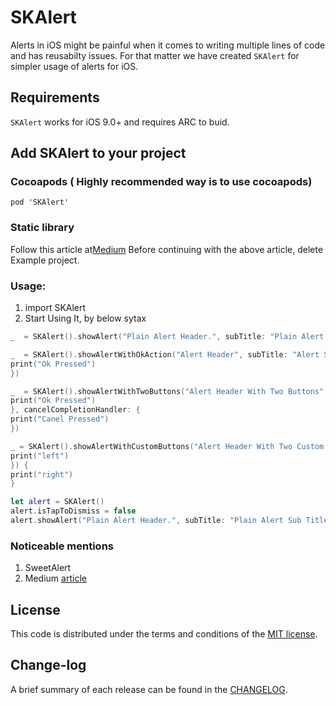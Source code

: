# SKAlert

Alerts in iOS might be painful when it comes to writing multiple lines of code and has reusabilty issues. For that matter we have created `SKAlert` for simpler usage of alerts for iOS.

## Requirements

`SKAlert` works for iOS 9.0+ and requires ARC to buid.

## Add SKAlert to your project

### Cocoapods ( Highly recommended way is to use cocoapods)
`pod 'SKAlert'`

### Static library

Follow this article at[Medium](https://medium.com/@nishantnitb/writing-custom-universal-framework-in-xcode-9-and-ios-11-7a63a2ce024a)
Before continuing with the above article, delete Example project.

### Usage:

1. import SKAlert
2. Start Using It, by below sytax
```swift
_  = SKAlert().showAlert("Plain Alert Header.", subTitle: "Plain Alert Sub Title")
```
```swift
_  = SKAlert().showAlertWithOkAction("Alert Header", subTitle: "Alert Sub Title", okCompletionHandler: {
print("Ok Pressed")
})
```
```swift
_  = SKAlert().showAlertWithTwoButtons("Alert Header With Two Buttons", subTitle: "Alert Sub Title With Two Buttons", okCompletionHandler: {
print("Ok Pressed")
}, cancelCompletionHandler: {
print("Canel Pressed")
})
```
```swift
_ = SKAlert().showAlertWithCustomButtons("Alert Header With Two Custom Buttons", subTitle: "Sub title with custom buttons with Handlers........!!!", leftBtnTitle: "Left", leftBtnColor: UIColor.black, rightBtnTitle: "right", rightBtnColor: UIColor.red, leftCompletionHandler: {
print("left")
}) {
print("right")
}
```
```swift
let alert = SKAlert()
alert.isTapToDismiss = false
alert.showAlert("Plain Alert Header.", subTitle: "Plain Alert Sub Title")
```

### Noticeable mentions

1. SweetAlert
2. Medium [article](https://medium.com/flawless-app-stories/getting-started-with-reusable-frameworks-for-ios-development-f00d74827d11)
## License

This code is distributed under the terms and conditions of the [MIT license](LICENSE).

## Change-log

A brief summary of each release can be found in the [CHANGELOG](CHANGELOG.md). 
